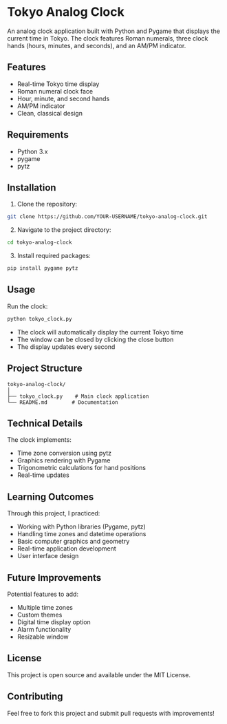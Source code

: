 # Tokyo Analog Clock

An analog clock application built with Python and Pygame that displays the current time in Tokyo. The clock features Roman numerals, three clock hands (hours, minutes, and seconds), and an AM/PM indicator.

## Features

- Real-time Tokyo time display
- Roman numeral clock face
- Hour, minute, and second hands
- AM/PM indicator
- Clean, classical design

## Requirements

- Python 3.x
- pygame
- pytz

## Installation

1. Clone the repository:
```bash
git clone https://github.com/YOUR-USERNAME/tokyo-analog-clock.git
```

2. Navigate to the project directory:
```bash
cd tokyo-analog-clock
```

3. Install required packages:
```bash
pip install pygame pytz
```

## Usage

Run the clock:
```bash
python tokyo_clock.py
```

- The clock will automatically display the current Tokyo time
- The window can be closed by clicking the close button
- The display updates every second

## Project Structure

```
tokyo-analog-clock/
│
├── tokyo_clock.py    # Main clock application
└── README.md        # Documentation
```

## Technical Details

The clock implements:
- Time zone conversion using pytz
- Graphics rendering with Pygame
- Trigonometric calculations for hand positions
- Real-time updates

## Learning Outcomes

Through this project, I practiced:
- Working with Python libraries (Pygame, pytz)
- Handling time zones and datetime operations
- Basic computer graphics and geometry
- Real-time application development
- User interface design

## Future Improvements

Potential features to add:
- Multiple time zones
- Custom themes
- Digital time display option
- Alarm functionality
- Resizable window

## License

This project is open source and available under the MIT License.

## Contributing

Feel free to fork this project and submit pull requests with improvements!
